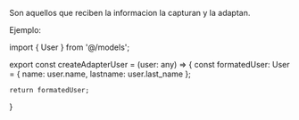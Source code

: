 Son aquellos  que reciben la informacion la capturan y la adaptan.

Ejemplo:

import { User } from '@/models';

export const createAdapterUser = (user: any) => {
    const formatedUser: User = {
        name: user.name,
        lastname: user.last_name
    };

    return formatedUser;
}